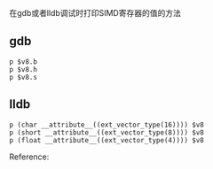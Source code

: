 
在gdb或者lldb调试时打印SIMD寄存器的值的方法

## gdb

```shell
p $v8.b
p $v8.h
p $v8.s
```

## lldb

```shell
p (char __attribute__((ext_vector_type(16)))) $v8
p (short __attribute__((ext_vector_type(8)))) $v8
p (float __attribute__((ext_vector_type(4)))) $v8
```



Reference:


